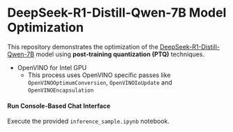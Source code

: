 # DeepSeek-R1-Distill-Qwen-7B Model Optimization

This repository demonstrates the optimization of the [DeepSeek-R1-Distill-Qwen-7B](https://huggingface.co/deepseek-ai/DeepSeek-R1-Distill-Qwen-7B) model using **post-training quantization (PTQ)** techniques. 
- OpenVINO for Intel GPU
   + This process uses OpenVINO specific passes like `OpenVINOOptimumConversion`, `OpenVINOIoUpdate` and `OpenVINOEncapsulation`

#### **Run Console-Based Chat Interface**
Execute the provided `inference_sample.ipynb` notebook.
